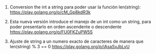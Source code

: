 1. Conversion the int a string para poder usar la función len(string):
https://play.golang.org/p/cM_Gp8kdR3k

2. Esta nueva versión introduce el manejo de un int como un string, para poder presentarlo en orden ascendente o descendente
https://play.golang.org/p/FU0FKZuPW5S

3. Ajuste de string a un numero exacto de caracteres de manera que len(string) % 3 == 0
https://play.golang.org/p/iAsaSvJbLvU





